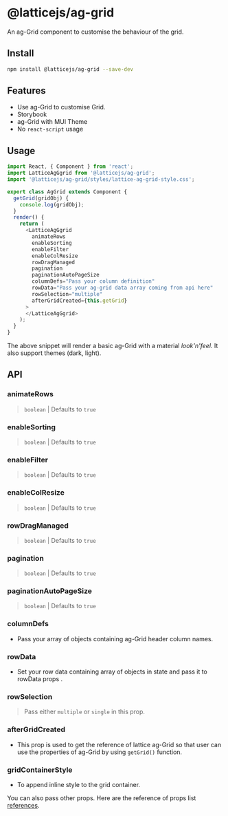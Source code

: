 # @latticejs/ag-grid

An ag-Grid component to customise the behaviour of the grid.

## Install

```bash
npm install @latticejs/ag-grid --save-dev

```

## Features

- Use ag-Grid to customise Grid.
- Storybook
- ag-Grid with MUI Theme
- No `react-script` usage

## Usage

```javascript
import React, { Component } from 'react';
import LatticeAgGgrid from '@latticejs/ag-grid';
import '@latticejs/ag-grid/styles/lattice-ag-grid-style.css';

export class AgGrid extends Component {
  getGrid(gridObj) {
    console.log(gridObj);
  }
  render() {
    return (
      <LatticeAgGgrid
        animateRows
        enableSorting
        enableFilter
        enableColResize
        rowDragManaged
        pagination
        paginationAutoPageSize
        columnDefs="Pass your column definition"
        rowData="Pass your ag-grid data array coming from api here"
        rowSelection="multiple"
        afterGridCreated={this.getGrid}
      >
      </LatticeAgGgrid>
    );
  }
}

```

The above snippet will render a basic ag-Grid with a material _look'n'feel_. It also support themes (dark, light). 

<!-- start:api -->
## API

### animateRows
> `boolean` | Defaults to `true` 

### enableSorting
> `boolean` | Defaults to `true`
                
### enableFilter
> `boolean` | Defaults to `true`

### enableColResize
> `boolean` | Defaults to `true` 

### rowDragManaged
> `boolean` | Defaults to `true`
        
### pagination
> `boolean` | Defaults to `true`

### paginationAutoPageSize
> `boolean` | Defaults to `true` 

### columnDefs
- Pass your array of objects containing ag-Grid header column names.
        
### rowData
- Set your row data containing array of objects in state and pass it to rowData props .

### rowSelection
> Pass either `multiple` or `single` in this prop.

### afterGridCreated
- This prop is used to get the reference of lattice ag-Grid so that user can use the properties of ag-Grid by using `getGrid()` function.

### gridContainerStyle
- To append inline style to the grid container.

You can also pass other props. Here are the reference of props list [references](https://www.ag-grid.com/javascript-grid-properties/).


<!-- end:api -->